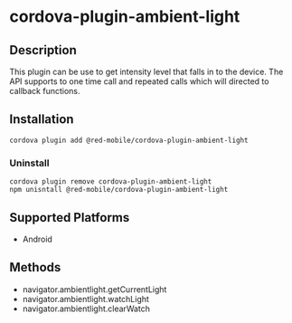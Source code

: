 # cordova-plugin-ambient-light

## Description

This plugin can be use to get intensity level that falls in to the device.
The API supports to one time call and repeated calls which will directed to callback functions.

## Installation

```
cordova plugin add @red-mobile/cordova-plugin-ambient-light
```

### Uninstall

```
cordova plugin remove cordova-plugin-ambient-light
npm unisntall @red-mobile/cordova-plugin-ambient-light
```

## Supported Platforms

- Android

## Methods

- navigator.ambientlight.getCurrentLight
- navigator.ambientlight.watchLight
- navigator.ambientlight.clearWatch
